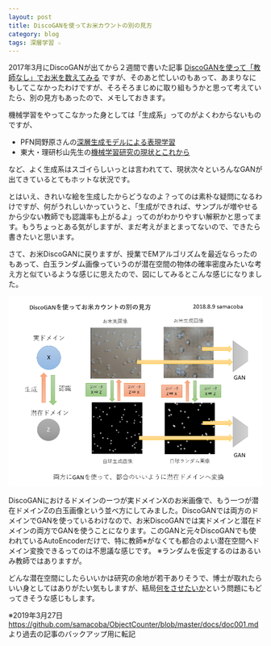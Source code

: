 ```yaml
---
layout: post
title: DiscoGANを使ってお米カウントの別の見方
category: blog
tags: 深層学習 ☆
---
```


2017年3月にDiscoGANが出てから２週間で書いた記事
[DiscoGANを使って「教師なし」でお米を数えてみる](https://qiita.com/samacoba/items/f04ed6a3a170fd97cef5)
ですが、そのあと忙しいのもあって、あまりなにもしてこなかったわけですが、そろそろまじめに取り組もうかと思って考えていたら、別の見方もあったので、メモしておきます。

機械学習をやってこなかった身としては「生成系」ってのがよくわからないものですが、
- PFN岡野原さんの[深層生成モデルによる表現学習](https://www.slideshare.net/pfi/iibmp2016-okanohara-deep-generative-models-for-representation-learning)
- 東大・理研杉山先生の[機械学習研究の現状とこれから](https://www.slideshare.net/MLSE/ss-97568525)

など、よく生成系はスゴイらしいっとは言われてて、現状次々といろんなGANが出てきているとてもホットな状況です。

とはいえ、きれいな絵を生成したからどうなのよ？ってのは素朴な疑問になるわけですが、何がうれしいかっていうと、「生成ができれば、サンプルが増やせるから少ない教師でも認識率も上がるよ」ってのがわかりやすい解釈かと思ってます。もうちょっとある気がしますが、まだ考えがまとまってないので、できたら書きたいと思います。

さて、お米DiscoGANに戻りますが、授業でEMアルゴリズムを最近ならったのもあって、白玉ランダム画像っていうのが潜在空間の物体の確率密度みたいな考え方と似ているような感じに思えたので、図にしてみるとこんな感じになりました。

![画像](/images/20180806-doc001_01.png)

DiscoGANにおけるドメインのーつが実ドメインXのお米画像で、もう一つが潜在ドメインZの白玉画像という並べ方にしてみました。DiscoGANでは両方のドメインでGANを使っているわけなので、お米DiscoGANでは実ドメインと潜在ドメインの両方でGANを使うことになります。このGANと元々DiscoGANでも使われているAutoEncoderだけで、特に教師※がなくても都合のよい潜在空間へドメイン変換できるってのは不思議な感じです。 
※ランダムを仮定するのはあるいみ教師ではありますが。

どんな潜在空間にしたらいいかは研究の余地が若干ありそうで、博士が取れたらいい身としてはありがたい気もしますが、結局[何をさせたいか](http://samacoba.hatenablog.com/entry/2018/07/18/115141)という問題にもどってきそうな感じもします。

※2019年3月27日  
https://github.com/samacoba/ObjectCounter/blob/master/docs/doc001.md 
より過去の記事のバックアップ用に転記
